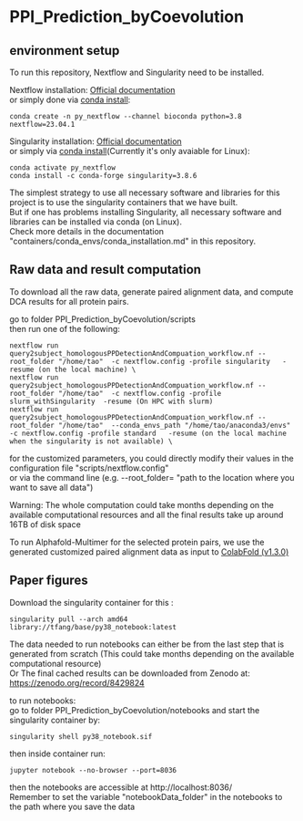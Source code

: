 # PPI_Prediction_byCoevolution

## environment setup 
To run this repository, Nextflow and Singularity need to be installed.

Nextflow installation:
[Official documentation](https://www.nextflow.io/docs/latest/getstarted.html) \
or simply done via [conda install](https://anaconda.org/bioconda/nextflow):  
```
conda create -n py_nextflow --channel bioconda python=3.8 nextflow=23.04.1
```

Singularity installation:
[Official documentation](https://docs.sylabs.io/guides/latest/user-guide/quick_start.html) \
or simply via [conda install](https://anaconda.org/conda-forge/singularity)(Currently it's only avaiable for Linux):  
```
conda activate py_nextflow 
conda install -c conda-forge singularity=3.8.6 
```

The simplest strategy to use all necessary software and libraries for this project is to use the singularity containers that we have built. \
But if one has problems installing Singularity, all necessary software and libraries can be installed via conda (on Linux). \
Check more details in the documentation "containers/conda_envs/conda_installation.md" in this repository.


## Raw data and result computation 
To download all the raw data, generate paired alignment data, and compute DCA results for all protein pairs.

go to folder  PPI_Prediction_byCoevolution/scripts \
then run one of the following: 
```
nextflow run query2subject_homologousPPDetectionAndCompuation_workflow.nf --root_folder "/home/tao"  -c nextflow.config -profile singularity   -resume (on the local machine) \
nextflow run query2subject_homologousPPDetectionAndCompuation_workflow.nf --root_folder "/home/tao"  -c nextflow.config -profile slurm_withSingularity  -resume (On HPC with slurm)
nextflow run query2subject_homologousPPDetectionAndCompuation_workflow.nf --root_folder "/home/tao"  --conda_envs_path "/home/tao/anaconda3/envs" -c nextflow.config -profile standard   -resume (on the local machine when the singularity is not available) \
```
for the customized parameters, you could directly modify their values in the configuration file "scripts/nextflow.config" \
or via the command line (e.g. --root_folder= "path to the location where you want to save all data")

Warning: The whole computation could take months depending on the available computational resources and all the final results take up around 16TB of disk space

To run Alphafold-Multimer for the selected protein pairs, we use the generated customized paired alignment data as input to  [ColabFold (v1.3.0)](https://github.com/sokrypton/ColabFold/releases/tag/v1.3.0)

## Paper figures
Download the singularity container for this :  
```
singularity pull --arch amd64 library://tfang/base/py38_notebook:latest
```

The data needed to run notebooks can either be from the last step that is generated from scratch (This could take months depending on the available computational resource) \
Or The final cached results can be downloaded from Zenodo at: https://zenodo.org/record/8429824

to run notebooks: \
go to folder PPI_Prediction_byCoevolution/notebooks and start the singularity container by: 
```
singularity shell py38_notebook.sif
```
then inside container run: 
```
jupyter notebook --no-browser --port=8036 
```
then the notebooks are accessible at http://localhost:8036/ \
Remember to set the variable "notebookData_folder" in the notebooks to the path where you save the data 
